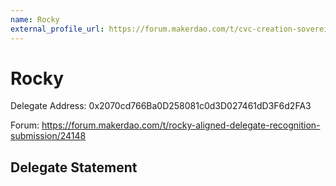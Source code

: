 ```yaml
---
name: Rocky
external_profile_url: https://forum.makerdao.com/t/cvc-creation-sovereign-finance-cvc/20868
---
```


# Rocky
Delegate Address: 0x2070cd766Ba0D258081c0d3D027461dD3F6d2FA3

Forum: https://forum.makerdao.com/t/rocky-aligned-delegate-recognition-submission/24148

## Delegate Statement
